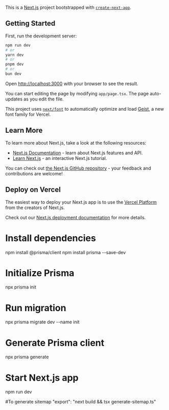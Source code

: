 This is a [Next.js](https://nextjs.org) project bootstrapped with [`create-next-app`](https://nextjs.org/docs/app/api-reference/cli/create-next-app).

## Getting Started

First, run the development server:

```bash
npm run dev
# or
yarn dev
# or
pnpm dev
# or
bun dev
```

Open [http://localhost:3000](http://localhost:3000) with your browser to see the result.

You can start editing the page by modifying `app/page.tsx`. The page auto-updates as you edit the file.

This project uses [`next/font`](https://nextjs.org/docs/app/building-your-application/optimizing/fonts) to automatically optimize and load [Geist](https://vercel.com/font), a new font family for Vercel.

## Learn More

To learn more about Next.js, take a look at the following resources:

- [Next.js Documentation](https://nextjs.org/docs) - learn about Next.js features and API.
- [Learn Next.js](https://nextjs.org/learn) - an interactive Next.js tutorial.

You can check out [the Next.js GitHub repository](https://github.com/vercel/next.js) - your feedback and contributions are welcome!

## Deploy on Vercel

The easiest way to deploy your Next.js app is to use the [Vercel Platform](https://vercel.com/new?utm_medium=default-template&filter=next.js&utm_source=create-next-app&utm_campaign=create-next-app-readme) from the creators of Next.js.

Check out our [Next.js deployment documentation](https://nextjs.org/docs/app/building-your-application/deploying) for more details.

<!-- Package Used for Social Media Accounts in footer component
npm install --save @fortawesome/fontawesome-free
import '@fortawesome/fontawesome-free/css/all.min.css';

Package Used for Animation on about us component
npm install animate.css --save
import 'animate.css'; 

Package Used for conditional class attribute in header component
npm install clsx
import clsx from "clsx"; // Import clsx for conditional class names
-->

# Install dependencies
npm install @prisma/client
npm install prisma --save-dev

# Initialize Prisma
npx prisma init

# Run migration
npx prisma migrate dev --name init

# Generate Prisma client
npx prisma generate

# Start Next.js app
npm run dev

#To generate sitemap
"export": "next build && tsx generate-sitemap.ts"

<!-- export const getServiceData = async (serviceName: string) => {

  try {
    const response = await fetch(
      `${process.env.NEXT_PUBLIC_API_BASE_URL}/api/search?query=${serviceName}`,
      {
        headers: {
          "Content-Type": "application/json",
          Authorization: `Bearer ${process.env.API_SECRET_KEY}`,
        },
      }
    );
    
    return response.json();
  } catch (error) {
  console.log("testdata error", error);
    console.error(error);
  }
}; -->


<!-- import { MetadataRoute } from "next";

const baseUrl = process.env.BASE_URL;

export default async function sitemap(): Promise<MetadataRoute.Sitemap> {
    return[
        { url:`${baseUrl}` },
        { url:`${baseUrl}/imagemodel/gate` },
        { url:`${baseUrl}/imagemodel/railing` },
        { url:`${baseUrl}/imagemodel/window` },
        { url:`${baseUrl}/aboutus` },
        { url:`${baseUrl}/contact-us` },
        { url:`${baseUrl}/service-form` },
        { url:`${baseUrl}/railingproject` },
        { url:`${baseUrl}/ourservices` },
    ]
} -->

